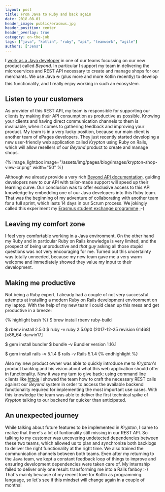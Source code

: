 ```yaml
---
layout: post
title: From Java to Ruby and back again
date: 2018-08-01
header_image: public/erasmus.jpg
header_position: center
header_overlay: true
category: on-the-job
tags: ["java", "kotlin", "ruby", "api", "teamwork", "agile"]
authors: ["Jens"]
---
```


I [work as a Java developer](/blog/on-the-job/working-as-a-java-developer-at-epages/) in one of our teams focussing on our new product called _Beyond_.
In particular I support my team in delivering the microservices and REST API necessary to create and manage shops for our merchants.
We use Java ☕ (plus more and more Kotlin recently) to develop this functionality, and I really enjoy working in such an ecosystem.

## Listen to your customers

As provider of this REST API, my team is responsible for supporting our clients by making their API consumption as productive as possible.
Knowing your clients and having direct communication channels to them is invaluable, when it comes to gathering feedback and improving your product.
My team is in a very lucky position, because our main client is another team of ePages developers.
They just recently started developing a new user-friendly web application called _Krypton_ using Ruby on Rails, which will allow resellers of our _Beyond_ product to create and manage shops.

{% image_lightbox image="/assets/img/pages/blog/images/krypton-shop-view-cr.png" width="50" %}

Although we already provide a very rich [Beyond API documentation](http://docs.beyondshop.cloud/), guiding developers new to our API with tailor-made support will speed up their learning curve.
Our conclusion was to offer exclusive access to this API knowledge by embedding one of our Java developers into this Ruby team.
That was the beginning of my adventure of collaborating with another team for a full sprint, which lasts 14 days in our Scrum process.
We jokingly called this experiment my [Erasmus student exchange programme](https://esn.org/erasmus) ;-)

## Leaving my comfort zone

I feel very comfortable working in a Java environment.
On the other hand my Ruby and in particular Ruby on Rails knowledge is very limited, and the prospect of being unproductive and _that guy_ asking all those stupid questions was not very encouraging for me.
Turned out this uncertainty was totally unneeded, because my new team gave me a very warm welcome and immediately showed they value my input to their development.

## Making me productive

Not being a Ruby expert, I already had a couple of not very successful attempts at installing a modern Ruby on Rails development environment on my laptop.
With the help of my new team I could clean up this mess and get productive in a breeze:

{% highlight bash %}
$ brew install rbenv ruby-build

$ rbenv install 2.5.0
$ ruby -v
ruby 2.5.0p0 (2017-12-25 revision 61468) [x86_64-darwin17]

$ gem install bundler
$ bundle -v
Bundler version 1.16.1

$ gem install rails -v 5.1.4
$ rails -v
Rails 5.1.4
{% endhighlight %}

Also my new product owner was able to quickly introduce me to _Krypton_'s product backlog and his vision about what this web application should offer in functionality.
Now it was my turn to give back: using command line clients like [httpie](https://httpie.org/) I showed the team how to craft the necessary REST calls against our _Beyond_ system in order to access the available backend functionality required for implementing the most important use cases.
With this knowledge the team was able to deliver the first technical spike of _Krypton_ talking to our backend far quicker than anticipated.

## An unexpected journey

While talking about future features to be implemented in _Krypton_, I came to realize that there's a lot of funtionality still missing in our REST API.
So talking to my customer was uncovering undetected dependencies between these two teams, which allowed us to plan and synchronize both backlogs to deliver the right functionality at the right time.
We also trained the communication channels between both teams.
Even after my returning to the Java team, we kept a constant feedback loop of things to improve and ensuring development dependencies were taken care of.
My internship failed to deliver only one result: transforming me into a Rails fanboy :-) That's mainly because of my recent love for Kotlin as programming language, so let's see if this mindset will change again in a couple of months!
